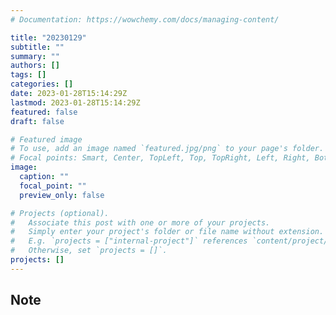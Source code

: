 ```yaml
---
# Documentation: https://wowchemy.com/docs/managing-content/

title: "20230129"
subtitle: ""
summary: ""
authors: []
tags: []
categories: []
date: 2023-01-28T15:14:29Z
lastmod: 2023-01-28T15:14:29Z
featured: false
draft: false

# Featured image
# To use, add an image named `featured.jpg/png` to your page's folder.
# Focal points: Smart, Center, TopLeft, Top, TopRight, Left, Right, BottomLeft, Bottom, BottomRight.
image:
  caption: ""
  focal_point: ""
  preview_only: false

# Projects (optional).
#   Associate this post with one or more of your projects.
#   Simply enter your project's folder or file name without extension.
#   E.g. `projects = ["internal-project"]` references `content/project/deep-learning/index.md`.
#   Otherwise, set `projects = []`.
projects: []
---
```


## Note

